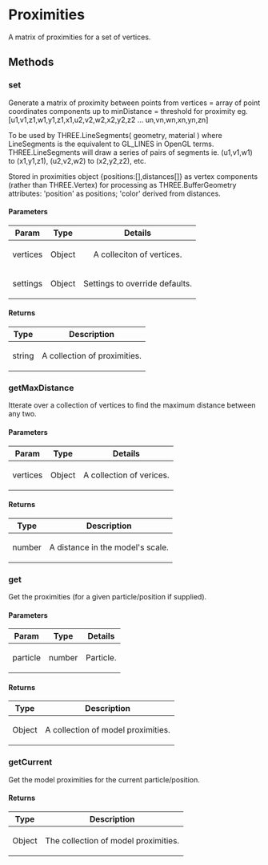 



# Proximities











A matrix of proximities for a set of vertices.







  




## Methods
### set
Generate a matrix of proximity between points
from vertices = array of point coordinates components
up to minDistance = threshold for proximity
eg. [u1,v1,z1,w1,y1,z1,x1,u2,v2,w2,x2,y2,z2 ... un,vn,wn,xn,yn,zn]

To be used by THREE.LineSegments( geometry, material )
where LineSegments is the equivalent to GL_LINES in OpenGL terms.
THREE.LineSegments will draw a series of pairs of segments
ie. (u1,v1,w1) to (x1,y1,z1), (u2,v2,w2) to (x2,y2,z2), etc.

Stored in proximities object {positions:[],distances[]}
as vertex components (rather than THREE.Vertex)
for processing as THREE.BufferGeometry attributes:
'position' as positions; 'color' derived from distances.


#### Parameters

| Param | Type | Details |
| :--: | :--: | :--: |
| vertices | Object | <p>A colleciton of vertices.</p>  |
| settings | Object | <p>Settings to override defaults.</p>  |




#### Returns</h4>

| Type | Description |
| :--: | :--: |
| string | <p>A collection of proximities.</p>  |




### getMaxDistance
Itterate over a collection of vertices to find the maximum distance between any two.


#### Parameters

| Param | Type | Details |
| :--: | :--: | :--: |
| vertices | Object | <p>A collection of verices.</p>  |




#### Returns</h4>

| Type | Description |
| :--: | :--: |
| number | <p>A distance in the model&#39;s scale.</p>  |




### get
Get the proximities (for a given particle/position if supplied).


#### Parameters

| Param | Type | Details |
| :--: | :--: | :--: |
| particle | number | <p>Particle.</p>  |




#### Returns</h4>

| Type | Description |
| :--: | :--: |
| Object | <p>A collection of model proximities.</p>  |




### getCurrent
Get the model proximities for the current particle/position.






#### Returns</h4>

| Type | Description |
| :--: | :--: |
| Object | <p>The collection of model proximities.</p>  |










